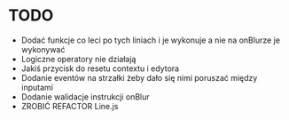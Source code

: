 # TODO

- Dodać funkcje co leci po tych liniach i je wykonuje a nie na onBlurze je wykonywać
- Logiczne operatory nie działają
- Jakiś przycisk do resetu contextu i edytora
- Dodanie eventów na strzałki żeby dało się nimi poruszać między inputami
- Dodanie walidacje instrukcji onBlur
- ZROBIĆ REFACTOR Line.js

